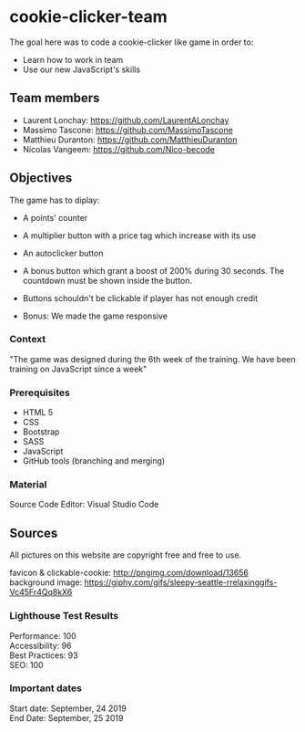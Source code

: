 # cookie-clicker-team

The goal here was to code a cookie-clicker like game in order to:
* Learn how to work in team
* Use our new JavaScript's skills

## Team members

* Laurent Lonchay: https://github.com/LaurentALonchay
* Massimo Tascone: https://github.com/MassimoTascone
* Matthieu Duranton: https://github.com/MatthieuDuranton
* Nicolas Vangeem: https://github.com/Nico-becode

## Objectives

The game has to diplay:
* A points' counter
* A multiplier button with a price tag which increase with its use
* An autoclicker button
* A bonus button which grant a boost of 200% during 30 seconds. The countdown must be shown inside the button.
* Buttons schouldn't be clickable if player has not enough credit 
  
* Bonus: We made the game responsive 

### Context

"The game was designed during the 6th week of the training. We have been training on JavaScript since a week"

### Prerequisites

* HTML 5
* CSS
* Bootstrap
* SASS
* JavaScript
* GitHub tools (branching and merging)

### Material

Source Code Editor: Visual Studio Code

## Sources

All pictures on this website are copyright free and free to use.

favicon & clickable-cookie: http://pngimg.com/download/13656  
background image: https://giphy.com/gifs/sleepy-seattle-rrelaxinggifs-Vc45Fr4Qq8kX6


### Lighthouse Test Results

Performance: 100  
Accessibility: 96  
Best Practices: 93  
SEO: 100  

### Important dates
Start date: September, 24 2019  
End Date: September, 25 2019
